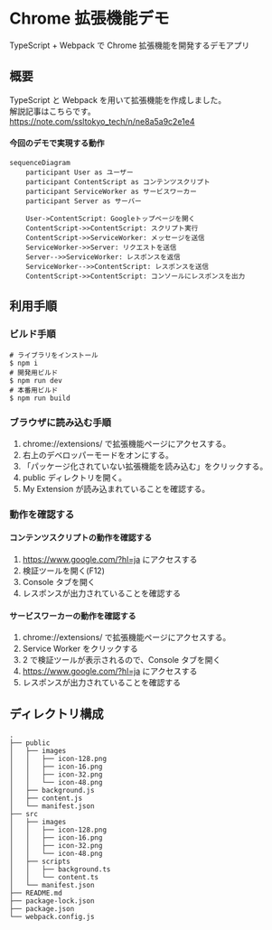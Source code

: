 # Chrome 拡張機能デモ

TypeScript + Webpack で Chrome 拡張機能を開発するデモアプリ

## 概要

TypeScript と Webpack を用いて拡張機能を作成しました。  
解説記事はこちらです。  
https://note.com/ssltokyo_tech/n/ne8a5a9c2e1e4

#### 今回のデモで実現する動作

```mermaid
sequenceDiagram
    participant User as ユーザー
    participant ContentScript as コンテンツスクリプト
    participant ServiceWorker as サービスワーカー
    participant Server as サーバー

    User->ContentScript: Googleトップページを開く
    ContentScript->>ContentScript: スクリプト実行
    ContentScript->>ServiceWorker: メッセージを送信
    ServiceWorker->>Server: リクエストを送信
    Server-->>ServiceWorker: レスポンスを返信
    ServiceWorker-->>ContentScript: レスポンスを送信
    ContentScript->>ContentScript: コンソールにレスポンスを出力
```

## 利用手順

### ビルド手順

```
# ライブラリをインストール
$ npm i
# 開発用ビルド
$ npm run dev
# 本番用ビルド
$ npm run build
```

### ブラウザに読み込む手順

1. chrome://extensions/ で拡張機能ページにアクセスする。
2. 右上のデベロッパーモードをオンにする。
3. 「パッケージ化されていない拡張機能を読み込む」をクリックする。
4. public ディレクトリを開く。
5. My Extension が読み込まれていることを確認する。

### 動作を確認する

#### コンテンツスクリプトの動作を確認する

1. https://www.google.com/?hl=ja にアクセスする
2. 検証ツールを開く(F12)
3. Console タブを開く
4. レスポンスが出力されていることを確認する

#### サービスワーカーの動作を確認する

1. chrome://extensions/ で拡張機能ページにアクセスする。
2. Service Worker をクリックする
3. 2 で検証ツールが表示されるので、Console タブを開く
4. https://www.google.com/?hl=ja にアクセスする
5. レスポンスが出力されていることを確認する

## ディレクトリ構成

```
.
├── public
│   ├── images
│   │   ├── icon-128.png
│   │   ├── icon-16.png
│   │   ├── icon-32.png
│   │   └── icon-48.png
│   ├── background.js
│   ├── content.js
│   └── manifest.json
├── src
│   ├── images
│   │   ├── icon-128.png
│   │   ├── icon-16.png
│   │   ├── icon-32.png
│   │   └── icon-48.png
│   ├── scripts
│   │   ├── background.ts
│   │   └── content.ts
│   └── manifest.json
├── README.md
├── package-lock.json
├── package.json
└── webpack.config.js
```
